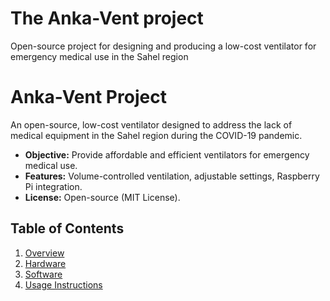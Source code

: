 # The Anka-Vent project
Open-source project for designing and producing a low-cost ventilator for emergency medical use in the Sahel region
# Anka-Vent Project 
An open-source, low-cost ventilator designed to address the lack of medical equipment in the Sahel region during the COVID-19 pandemic.  
- **Objective:** Provide affordable and efficient ventilators for emergency medical use.  
- **Features:** Volume-controlled ventilation, adjustable settings, Raspberry Pi integration.  
- **License:** Open-source (MIT License).  

## Table of Contents
1. [Overview](overview.md)  
2. [Hardware](hardware/design.md)  
3. [Software](software/setup.md)  
4. [Usage Instructions](usage.md)  
